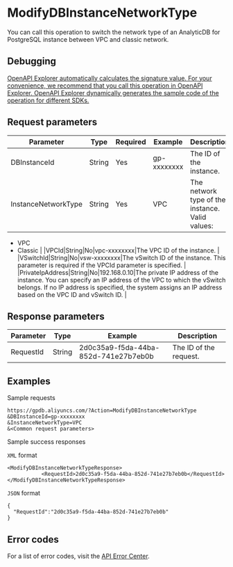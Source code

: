 # ModifyDBInstanceNetworkType

You can call this operation to switch the network type of an AnalyticDB for PostgreSQL instance between VPC and classic network.

## Debugging

[OpenAPI Explorer automatically calculates the signature value. For your convenience, we recommend that you call this operation in OpenAPI Explorer. OpenAPI Explorer dynamically generates the sample code of the operation for different SDKs.](https://api.aliyun.com/#product=gpdb&api=ModifyDBInstanceNetworkType&type=RPC&version=2016-05-03)

## Request parameters

|Parameter|Type|Required|Example|Description|
|---------|----|--------|-------|-----------|
|DBInstanceId|String|Yes|gp-xxxxxxxx|The ID of the instance. |
|InstanceNetworkType|String|Yes|VPC|The network type of the instance. Valid values:

 -   VPC
-   Classic |
|VPCId|String|No|vpc-xxxxxxxx|The VPC ID of the instance. |
|VSwitchId|String|No|vsw-xxxxxxxx|The vSwitch ID of the instance. This parameter is required if the VPCId parameter is specified. |
|PrivateIpAddress|String|No|192.168.0.10|The private IP address of the instance. You can specify an IP address of the VPC to which the vSwitch belongs. If no IP address is specified, the system assigns an IP address based on the VPC ID and vSwitch ID. |

## Response parameters

|Parameter|Type|Example|Description|
|---------|----|-------|-----------|
|RequestId|String|2d0c35a9-f5da-44ba-852d-741e27b7eb0b|The ID of the request. |

## Examples

Sample requests

```
https://gpdb.aliyuncs.com/?Action=ModifyDBInstanceNetworkType
&DBInstanceId=gp-xxxxxxxx
&InstanceNetworkType=VPC
&<Common request parameters>
```

Sample success responses

`XML` format

```
<ModifyDBInstanceNetworkTypeResponse>
           <RequestId>2d0c35a9-f5da-44ba-852d-741e27b7eb0b</RequestId>
</ModifyDBInstanceNetworkTypeResponse>
```

`JSON` format

```
{
  "RequestId":"2d0c35a9-f5da-44ba-852d-741e27b7eb0b"
}
```

## Error codes

For a list of error codes, visit the [API Error Center](https://error-center.alibabacloud.com/status/product/gpdb).

